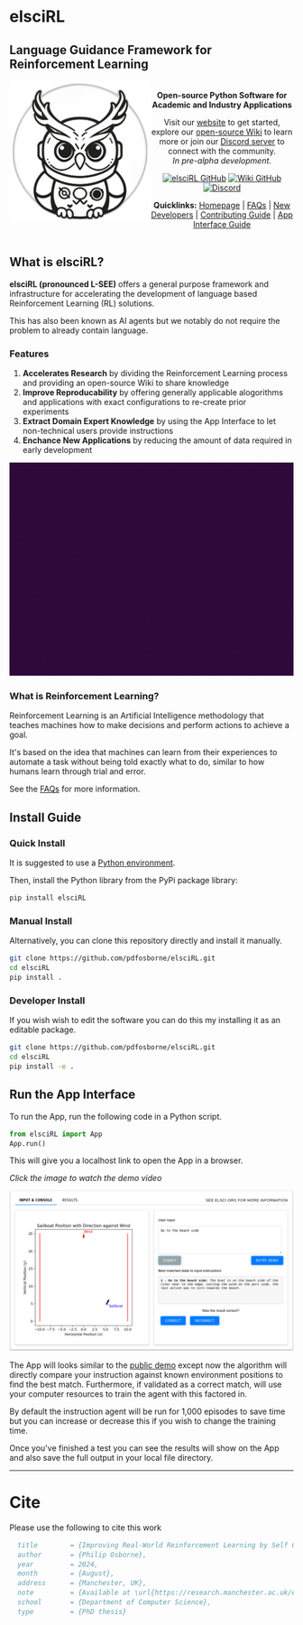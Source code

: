 # elsciRL
## Language Guidance Framework for Reinforcement Learning

<a href="https://elsci.org"><img src="https://raw.githubusercontent.com/pdfosborne/elsciRL-Wiki/refs/heads/main/Resources/images/elsciRL_logo_owl_cropped.png" align="left" height="250" width="250" ></a>

<div align="center">
  <br>
  <b>Open-source Python Software for Academic and Industry Applications</b>

  Visit our <a href="https://elsci.org">website</a> to get started, explore our <a href="https://github.com/pdfosborne/elsciRL-Wiki">open-source Wiki</a> to learn more or join our <a href="https://discord.gg/GgaqcrYCxt">Discord server</a> to connect with the community.
  <br>
  <i>In pre-alpha development.</i>
  <p> </p>
</div>

<div align="center">  

  <a href="https://github.com/pdfosborne/elsciRL">![elsciRL GitHub](https://img.shields.io/github/stars/pdfosborne/elsciRL?style=for-the-badge&logo=github&label=elsciRL&link=https%3A%2F%2Fgithub.com%2Fpdfosborne%2FelsciRL)</a>
  <a href="https://github.com/pdfosborne/elsciRL-Wiki">![Wiki GitHub](https://img.shields.io/github/stars/pdfosborne/elsciRL-Wiki?style=for-the-badge&logo=github&label=elsciRL-Wiki&link=https%3A%2F%2Fgithub.com%2Fpdfosborne%2FelsciRL-Wiki)</a>
  <a href="https://discord.gg/GgaqcrYCxt">![Discord](https://img.shields.io/discord/1310579689315893248?style=for-the-badge&logo=discord&label=Discord&link=https%3A%2F%2Fdiscord.com%2Fchannels%2F1184202186469683200%2F1184202186998173878)</a> 
  
  <b>Quicklinks:</b> [Homepage](https://elsci.org) | [FAQs](https://elsci.org/FAQs) | [New Developers](https://elsci.org/New+Developers) | [Contributing Guide](https://elsci.org/Become+a+Contributor) | [App Interface Guide](https://elsci.org/App+Interface+Guide)
  <br>
  <br>
</div>
<div align="left">


## What is elsciRL?


**elsciRL (pronounced L-SEE)** offers a general purpose framework and infrastructure for accelerating the development of language based Reinforcement Learning (RL) solutions.

This has also been known as AI agents but we notably do not require the problem to already contain language.

### Features
1. **Accelerates Research** by dividing the Reinforcement Learning process and providing an open-source Wiki to share knowledge
2. **Improve Reproducability** by offering generally applicable alogorithms and applications with exact configurations to re-create prior experiments
3. **Extract Domain Expert Knowledge** by using the App Interface to let non-technical users provide instructions
4. **Enchance New Applications** by reducing the amount of data required in early development 

<div width="75%" align="center">
	<img src="https://github.com/pdfosborne/elsciRL-Wiki/blob/main/Resources/images/Agent-Performance-2.gif?raw=true" />
</div>

### What is Reinforcement Learning?

Reinforcement Learning is an Artificial Intelligence methodology that teaches machines how to make decisions and perform actions to achieve a goal.

It's based on the idea that machines can learn from their experiences to automate a task without being told exactly what to do, similar to how humans learn through trial and error.

See the [FAQs](https://elsci.org/FAQs) for more information.

## Install Guide

### Quick Install

It is suggested to use a [Python environment](https://conda.io/projects/conda/en/latest/user-guide/tasks/manage-environments.html#). 

Then, install the Python library from the PyPi package library:

```bash
pip install elsciRL
```

### Manual Install
Alternatively, you can clone this repository directly and install it manually.

```bash
git clone https://github.com/pdfosborne/elsciRL.git
cd elsciRL
pip install .
```

### Developer Install
If you wish wish to edit the software you can do this my installing it as an editable package.

```bash
git clone https://github.com/pdfosborne/elsciRL.git
cd elsciRL
pip install -e .
```

## Run the App Interface

To run the App, run the following code in a Python script.

```python
from elsciRL import App
App.run()
```

This will give you a localhost link to open the App in a browser. 


*Click the image to watch the demo video*

[![YouTube](https://github.com/pdfosborne/elsciRL-Wiki/blob/main/Resources/images/elsciRL-WebApp-Demo.png?raw=true)](https://www.youtube.com/watch?v=JbPtl7Sk49Y)


The App will looks similar to the [public demo](https://osbornep.pythonanywhere.com/) except now the algorithm will directly compare your instruction against known environment positions to find the best match. Furthermore, if validated as a correct match, will use your computer resources to train the agent with this factored in.

By default the instruction agent will be run for 1,000 episodes to save time but you can increase or decrease this if you wish to change the training time.

Once you've finished a test you can see the results will show on the App and also save the full output in your local file directory.

---

# Cite

Please use the following to cite this work

```bibtex
  title        = {Improving Real-World Reinforcement Learning by Self Completing Human Instructions on Rule Defined Language},  
  author       = {Philip Osborne},  
  year         = 2024,  
  month        = {August},  
  address      = {Manchester, UK},  
  note         = {Available at \url{https://research.manchester.ac.uk/en/studentTheses/improving-real-world-reinforcement-learning-by-self-completing-hu}},  
  school       = {Department of Computer Science},  
  type         = {PhD thesis}
```

